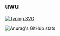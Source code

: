 ## uwu
<a href="https://git.io/typing-svg"><img src="https://readme-typing-svg.demolab.com?font=Fira+Code&pause=1000&random=false&width=435&lines=owo+TwT" alt="Typing SVG" /></a>

![Anurag's GitHub stats](https://github-readme-stats.vercel.app/api?username=SillySilicon&show_icons=true&theme=radical)

